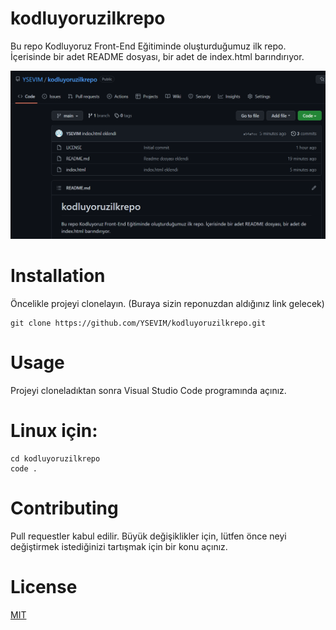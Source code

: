 # kodluyoruzilkrepo

Bu repo Kodluyoruz Front-End Eğitiminde oluşturduğumuz ilk repo. İçerisinde bir adet README dosyası, bir adet de index.html barındırıyor.

![github](https://github.com/YSEVIM/kodluyoruzilkrepo/blob/main/img/1.png)


# Installation
Öncelikle projeyi clonelayın. (Buraya sizin reponuzdan aldığınız link gelecek)

```
git clone https://github.com/YSEVIM/kodluyoruzilkrepo.git
```
# Usage
Projeyi cloneladıktan sonra Visual Studio Code programında açınız.

# Linux için:

```
cd kodluyoruzilkrepo
code .
```

# Contributing
Pull requestler kabul edilir. Büyük değişiklikler için, lütfen önce neyi değiştirmek istediğinizi tartışmak için bir konu açınız.

# License

[MIT](https://choosealicense.com/licenses/mit/)
